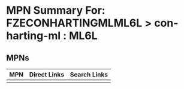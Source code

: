 



# MPN Summary For: FZECONHARTINGMLML6L > con-harting-ml : ML6L

## MPNs
  

|MPN|Direct Links|Search Links|
| :--- | :--- | :--- |
||||
